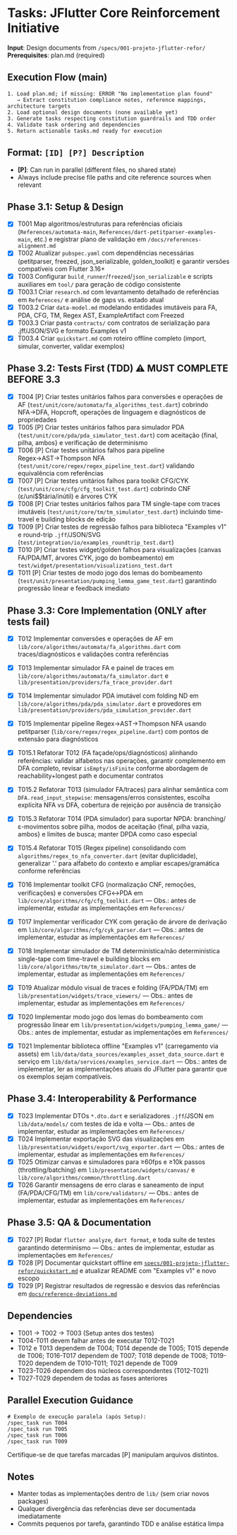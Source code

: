 # Tasks: JFlutter Core Reinforcement Initiative

**Input**: Design documents from `/specs/001-projeto-jflutter-refor/`
**Prerequisites**: plan.md (required)

## Execution Flow (main)
```
1. Load plan.md; if missing: ERROR "No implementation plan found"
   → Extract constitution compliance notes, reference mappings, architecture targets
2. Load optional design documents (none available yet)
3. Generate tasks respecting constitution guardrails and TDD order
4. Validate task ordering and dependencies
5. Return actionable tasks.md ready for execution
```

## Format: `[ID] [P?] Description`
- **[P]**: Can run in parallel (different files, no shared state)
- Always include precise file paths and cite reference sources when relevant

## Phase 3.1: Setup & Design
- [X] T001 Map algoritmos/estruturas para referências oficiais (`References/automata-main`, `References/dart-petitparser-examples-main`, etc.) e registrar plano de validação em `/docs/references-alignment.md`
- [X] T002 Atualizar `pubspec.yaml` com dependências necessárias (petitparser, freezed, json_serializable, golden_toolkit) e garantir versões compatíveis com Flutter 3.16+
- [X] T003 Configurar `build_runner`/`freezed`/`json_serializable` e scripts auxiliares em `tool/` para geração de código consistente
- [X] T003.1 Criar `research.md` com levantamento detalhado de referências em `References/` e análise de gaps vs. estado atual
- [X] T003.2 Criar `data-model.md` modelando entidades imutáveis para FA, PDA, CFG, TM, Regex AST, ExampleArtifact com Freezed
- [X] T003.3 Criar pasta `contracts/` com contratos de serialização para .jff/JSON/SVG e formato Examples v1
- [X] T003.4 Criar `quickstart.md` com roteiro offline completo (import, simular, converter, validar exemplos)

## Phase 3.2: Tests First (TDD) ⚠️ MUST COMPLETE BEFORE 3.3
- [X] T004 [P] Criar testes unitários falhos para conversões e operações de AF (`test/unit/core/automata/fa_algorithms_test.dart`) cobrindo NFA→DFA, Hopcroft, operações de linguagem e diagnósticos de propriedades
- [X] T005 [P] Criar testes unitários falhos para simulador PDA (`test/unit/core/pda/pda_simulator_test.dart`) com aceitação {final, pilha, ambos} e verificação de determinismo
- [X] T006 [P] Criar testes unitários falhos para pipeline Regex→AST→Thompson NFA (`test/unit/core/regex/regex_pipeline_test.dart`) validando equivalência com referências
- [X] T007 [P] Criar testes unitários falhos para toolkit CFG/CYK (`test/unit/core/cfg/cfg_toolkit_test.dart`) cobrindo CNF (ε/uni$$tária/inútil) e árvores CYK
- [X] T008 [P] Criar testes unitários falhos para TM single-tape com traces imutáveis (`test/unit/core/tm/tm_simulator_test.dart`) incluindo time-travel e building blocks de edição
- [X] T009 [P] Criar testes de regressão falhos para biblioteca "Examples v1" e round-trip `.jff`/JSON/SVG (`test/integration/io/examples_roundtrip_test.dart`)
- [X] T010 [P] Criar testes widget/golden falhos para visualizações (canvas FA/PDA/MT, árvores CYK, jogo do bombeamento) em `test/widget/presentation/visualizations_test.dart`
- [X] T011 [P] Criar testes de modo jogo dos lemas do bombeamento (`test/unit/presentation/pumping_lemma_game_test.dart`) garantindo progressão linear e feedback imediato

## Phase 3.3: Core Implementation (ONLY after tests fail)
- [X] T012 Implementar conversões e operações de AF em `lib/core/algorithms/automata/fa_algorithms.dart` com traces/diagnósticos e validações contra referências
- [X] T013 Implementar simulador FA e painel de traces em `lib/core/algorithms/automata/fa_simulator.dart` e `lib/presentation/providers/fa_trace_provider.dart`
- [X] T014 Implementar simulador PDA imutável com folding ND em `lib/core/algorithms/pda/pda_simulator.dart` e provedores em `lib/presentation/providers/pda_simulation_provider.dart`
- [X] T015 Implementar pipeline Regex→AST→Thompson NFA usando petitparser (`lib/core/regex/regex_pipeline.dart`) com pontos de extensão para diagnósticos
- [X] T015.1 Refatorar T012 (FA façade/ops/diagnósticos) alinhando referências: validar alfabetos nas operações, garantir complemento em DFA completo, revisar `isEmpty/isFinite` conforme abordagem de reachability+longest path e documentar contratos
- [X] T015.2 Refatorar T013 (simulador FA/traces) para alinhar semântica com `DFA.read_input_stepwise`: mensagens/erros consistentes, escolha explícita NFA vs DFA, cobertura de rejeição por ausência de transição
- [X] T015.3 Refatorar T014 (PDA simulador) para suportar NPDA: branching/ε-movimentos sobre pilha, modos de aceitação {final, pilha vazia, ambos} e limites de busca; manter DPDA como caso especial
- [X] T015.4 Refatorar T015 (Regex pipeline) consolidando com `algorithms/regex_to_nfa_converter.dart` (evitar duplicidade), generalizar '.' para alfabeto do contexto e ampliar escapes/gramática conforme referências
- [X] T016 Implementar toolkit CFG (normalização CNF, remoções, verificações) e conversões CFG↔PDA em `lib/core/algorithms/cfg/cfg_toolkit.dart` — Obs.: antes de implementar, estudar as implementações em `References/`
- [X] T017 Implementar verificador CYK com geração de árvore de derivação em `lib/core/algorithms/cfg/cyk_parser.dart` — Obs.: antes de implementar, estudar as implementações em `References/`
- [X] T018 Implementar simulador de TM determinística/não determinística single-tape com time-travel e building blocks em `lib/core/algorithms/tm/tm_simulator.dart` — Obs.: antes de implementar, estudar as implementações em `References/`
- [X] T019 Atualizar módulo visual de traces e folding (FA/PDA/TM) em `lib/presentation/widgets/trace_viewers/` — Obs.: antes de implementar, estudar as implementações em `References/`
- [X] T020 Implementar modo jogo dos lemas do bombeamento com progressão linear em `lib/presentation/widgets/pumping_lemma_game/` — Obs.: antes de implementar, estudar as implementações em `References/`
- [X] T021 Implementar biblioteca offline "Examples v1" (carregamento via assets) em `lib/data/data_sources/examples_asset_data_source.dart` e serviço em `lib/data/services/examples_service.dart` — Obs.: antes de implementar, ler as implementações atuais do JFlutter para garantir que os exemplos sejam compatíveis.


## Phase 3.4: Interoperability & Performance
- [X] T023 Implementar DTOs `*.dto.dart` e serializadores `.jff`/JSON em `lib/data/models/` com testes de ida e volta — Obs.: antes de implementar, estudar as implementações em `References/`
- [X] T024 Implementar exportação SVG das visualizações em `lib/presentation/widgets/export/svg_exporter.dart` — Obs.: antes de implementar, estudar as implementações em `References/`
- [X] T025 Otimizar canvas e simuladores para ≥60fps e ≥10k passos (throttling/batching) em `lib/presentation/widgets/canvas/` e `lib/core/algorithms/common/throttling.dart`
- [X] T026 Garantir mensagens de erro claras e saneamento de input (FA/PDA/CFG/TM) em `lib/core/validators/` — Obs.: antes de implementar, estudar as implementações em `References/`

## Phase 3.5: QA & Documentation
- [X] T027 [P] Rodar `flutter analyze`, `dart format`, e toda suíte de testes garantindo determinismo — Obs.: antes de implementar, estudar as implementações em `References/`
- [X] T028 [P] Documentar quickstart offline em [`specs/001-projeto-jflutter-refor/quickstart.md`](./quickstart.md) e atualizar README com "Examples v1" e novo escopo
- [X] T029 [P] Registrar resultados de regressão e desvios das referências em [`docs/reference-deviations.md`](../../docs/reference-deviations.md)

## Dependencies
- T001 → T002 → T003 (Setup antes dos testes)
- T004-T011 devem falhar antes de executar T012-T021
 - T012 e T013 dependem de T004; T014 depende de T005; T015 depende de T006; T016-T017 dependem de T007; T018 depende de T008; T019-T020 dependem de T010-T011; T021 depende de T009
- T023-T026 dependem dos núcleos correspondentes (T012-T021)
- T027-T029 dependem de todas as fases anteriores

## Parallel Execution Guidance
```
# Exemplo de execução paralela (após Setup):
/spec_task run T004
/spec_task run T005
/spec_task run T006
/spec_task run T009
```
Certifique-se de que tarefas marcadas [P] manipulam arquivos distintos.

## Notes
- Manter todas as implementações dentro de `lib/` (sem criar novos packages)
- Qualquer divergência das referências deve ser documentada imediatamente
- Commits pequenos por tarefa, garantindo TDD e análise estática limpa
